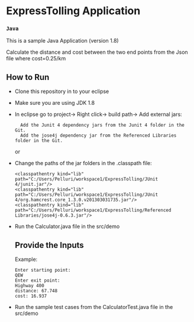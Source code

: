 # ExpressTolling Application

### ```Java``` 

This is a sample Java Application (version 1.8)

Calculate the distance and cost between the two end points from the Json file where cost=0.25/km

## How to Run

* Clone this repository in to your eclipse
* Make sure you are using JDK 1.8
* In eclipse go to project-> Right click-> build path-> Add external jars:

        Add the Junit 4 dependency jars from the Junit 4 folder in the Git.
        Add the jose4j dependency jar from the Referenced Libraries folder in the Git.
  
  or
  
* Change the paths of the jar folders in the .classpath file:
        
	```
	<classpathentry kind="lib" path="C:/Users/Pelluri/workspace1/ExpressTolling/JUnit 4/junit.jar"/>
	<classpathentry kind="lib" path="C:/Users/Pelluri/workspace1/ExpressTolling/JUnit 4/org.hamcrest.core_1.3.0.v201303031735.jar"/>
	<classpathentry kind="lib" path="C:/Users/Pelluri/workspace1/ExpressTolling/Referenced Libraries/jose4j-0.6.3.jar"/>
	```

* Run the Calculator.java file in the src/demo
    
  ## Provide the Inputs    
     Example:
    ```
    Enter starting point: 
    QEW
    Enter exit point:
    Highway 400
    distance: 67.748
    cost: 16.937
    ```
* Run the sample test cases from the CalculatorTest.java file in the src/demo
       

	
